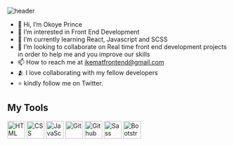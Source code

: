 ![header](https://user-images.githubusercontent.com/108136348/192935076-7d39ad06-5054-451b-b0c4-1b9126742f86.jpeg)
- 👋 Hi, I’m Okoye Prince 
- 👀 I’m interested in Front End Development
- 🌱 I’m currently learning React, Javascript and SCSS
- 💞️ I’m looking to collaborate on Real time front end development projects in order to help me and you improve our skills
- 📫 How to reach me at ikematfrontend@gmail.com
- 🫂 I love collaborating with my fellow developers
- ⭐ kindly follow me on Twitter.
 
<h2> My Tools </h2>
<p align="left">
    <img src="https://cdn.jsdelivr.net/gh/devicons/devicon/icons/html5/html5-original.svg" alt="HTML" height="40" width="40" />
  <img src="https://cdn.jsdelivr.net/gh/devicons/devicon/icons/css3/css3-original.svg" alt="CSS" height="40" width="40"/>
  <img src="https://cdn.jsdelivr.net/gh/devicons/devicon/icons/javascript/javascript-original.svg" alt="JavaScript" height="40" width="40"/>
 <img src="https://cdn.jsdelivr.net/gh/devicons/devicon/icons/git/git-original.svg" alt="Git" height="40" width="40"/>
  <img src="https://cdn.jsdelivr.net/gh/devicons/devicon/icons/github/github-original.svg" alt="Github" height="40" width="40"/>
    <img src="https://cdn.jsdelivr.net/gh/devicons/devicon/icons/sass/sass-original.svg" alt="Sass" height="40" width="40"/>
  <img src="https://cdn.jsdelivr.net/gh/devicons/devicon/icons/bootstrap/bootstrap-original.svg" alt="Bootstrap" height="40" width="40"/>
 <p>
<!---
ikemefuna123/ikemefuna123 is a ✨ special ✨ repository because its `README.md` (this file) appears on your GitHub profile.
You can click the Preview link to take a look at your changes.
--->
